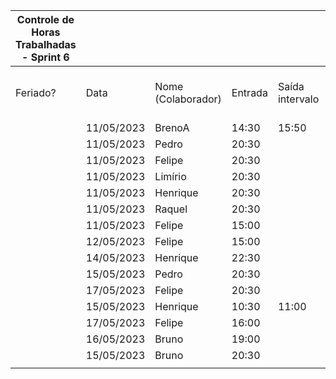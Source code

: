 | Controle de Horas Trabalhadas - Sprint 6 |  |  |  |  |  |  |  |  |  |  |  |
| --- | --- | --- | --- | --- | --- | --- | --- | --- | --- | --- | --- |
| Feriado? | Data | Nome (Colaborador) | Entrada | Saída intervalo | Retorno intervalo | Saída | Total horas |  | Nome (Colaborador) | Total horas do sprint |  |
|  | 11/05/2023 | BrenoA | 14:30 | 15:50 | 20:30 | 22:30 | 3:20:00 |  | BrenoA | 03:20 |  |
|  | 11/05/2023 | Pedro | 20:30 |  |  | 22:30 | 2:00:00 |  | Bruno | 02:00 |  |
|  | 11/05/2023 | Felipe | 20:30 |  |  | 22:30 | 2:00:00 |  | Felipe | 09:30 |  |
|  | 11/05/2023 | Limírio | 20:30 |  |  | 22:30 | 2:00:00 |  | Henrique | 05:00 |  |
|  | 11/05/2023 | Henrique | 20:30 |  |  | 22:30 | 2:00:00 |  | Limírio | 02:00 |  |
|  | 11/05/2023 | Raquel | 20:30 |  |  | 22:30 | 2:00:00 |  | Pedro | 03:30 |  |
|  | 11/05/2023 | Felipe | 15:00 |  |  | 18:00 | 3:00:00 |  | Raquel | 02:00 |  |
|  | 12/05/2023 | Felipe | 15:00 |  |  | 18:00 | 3:00:00 |  |  |  |  |
|  | 14/05/2023 | Henrique | 22:30 |  |  | 23:30 | 1:00:00 |  |  |  |  |
|  | 15/05/2023 | Pedro | 20:30 |  |  | 22:00 | 1:30:00 |  |  |  |  |
|  | 17/05/2023 | Felipe | 20:30 |  |  | 21:00 | 0:30:00 |  |  |  |  |
|  | 15/05/2023 | Henrique | 10:30 | 11:00 | 20:30 | 22:00 | 2:00:00 |  |  |  |  |
|  | 17/05/2023 | Felipe | 16:00 |  |  | 17:00 | 1:00:00 |  |  |  |  |
|  | 16/05/2023 | Bruno | 19:00 |  |  | 20:30 | 1:30:00 |  |  |  |  |
|  | 15/05/2023 | Bruno | 20:30 |  |  | 21:00 | 0:30:00 |  |  |  |  |
|  |  |  |  |  |  |  |  |  |  |  |  |
